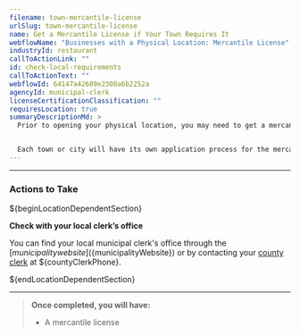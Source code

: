 ```yaml
---
filename: town-mercantile-license
urlSlug: town-mercantile-license
name: Get a Mercantile License if Your Town Requires It
webflowName: "Businesses with a Physical Location: Mercantile License"
industryId: restaurant
callToActionLink: ""
id: check-local-requirements
callToActionText: ""
webflowId: 64147a42689e2308a6b2252a
agencyId: municipal-clerk
licenseCertificationClassification: ""
requiresLocation: true
summaryDescriptionMd: >
  Prior to opening your physical location, you may need to get a mercantile license. The mercantile license provides your local government with information on how to reach you in an emergency.


  Each town or city will have its own application process for the mercantile license, some governments do not require this.
---
```


---

### Actions to Take

${beginLocationDependentSection}

**Check with your local clerk’s office**

You can find your local municipal clerk's office through the [${municipality} website](${municipalityWebsite}) or by contacting your [county clerk](${countyClerkWebsite}) at ${countyClerkPhone}.

${endLocationDependentSection}

---

> **Once completed, you will have:**
>
> - A mercantile license
